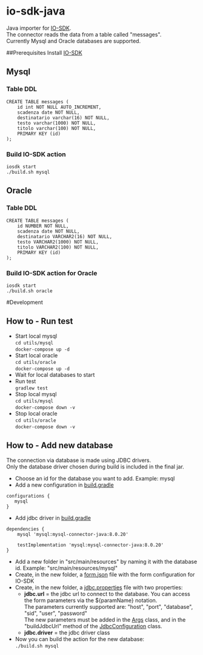 # io-sdk-java
Java importer for [IO-SDK](https://github.com/pagopa/io-sdk).  
The connector reads the data from a table called "messages".  
Currently Mysql and Oracle databases are supported.

##Prerequisites
Install [IO-SDK](https://github.com/pagopa/io-sdk/releases)

## Mysql
### Table DDL
```
CREATE TABLE messages (
    id int NOT NULL AUTO_INCREMENT,
    scadenza date NOT NULL,
    destinatario varchar(16) NOT NULL,
    testo varchar(1000) NOT NULL,
    titolo varchar(100) NOT NULL,
    PRIMARY KEY (id)
);
```
### Build IO-SDK action
`iosdk start`  
`./build.sh mysql`

## Oracle
### Table DDL
```
CREATE TABLE messages (
    id NUMBER NOT NULL,
    scadenza date NOT NULL,
    destinatario VARCHAR2(16) NOT NULL,
    testo VARCHAR2(1000) NOT NULL,
    titolo VARCHAR2(100) NOT NULL,
    PRIMARY KEY (id)
);
```
### Build IO-SDK action for Oracle
`iosdk start`  
`./build.sh oracle`

#Development

## How to - Run test
* Start local mysql  
`cd utils/mysql`  
`docker-compose up -d`
* Start local oracle  
`cd utils/oracle`  
`docker-compose up -d`
* Wait for local databases to start
* Run test  
`gradlew test`
* Stop local mysql  
`cd utils/mysql`  
`docker-compose down -v`
* Stop local oracle  
`cd utils/oracle`  
`docker-compose down -v`

## How to - Add new database
The connection via database is made using JDBC drivers.   
Only the database driver chosen during build is included in the final jar.

* Choose an id for the database you want to add. Example: mysql 
* Add a new configuration in [build.gradle](build.gradle)
 ```
configurations {
    mysql
}
```
* Add jdbc driver in [build.gradle](build.gradle)
```
dependencies {
    mysql 'mysql:mysql-connector-java:8.0.20'

    testImplementation 'mysql:mysql-connector-java:8.0.20'
}
```
* Add a new folder in "src/main/resources" by naming it with the database id. Example: "src/main/resources/mysql"
* Create, in the new folder, a [form.json](src/main/resources/mysql/form.json) file with the form configuration for IO-SDK
* Create, in the new folder, a [jdbc.properties](src/main/resources/mysql/jdbc.properties) file with two properties:
  * **jdbc.url** = the jdbc url to connect to the database. You can access the form parameters via the ${paramName} notation.  
    The parameters currently supported are: "host", "port", "database", "sid", "user", "password"  
    The new parameters must be added in the [Args](src/main/java/importer/Args.java) class, and in the "buildJdbcUrl" method 
    of the [JdbcConfiguration](src/main/java/config/JdbcConfiguration.java) class.
  + **jdbc.driver** =  the jdbc driver class
* Now you can build the action for the new database:  
`./build.sh mysql`
    
    